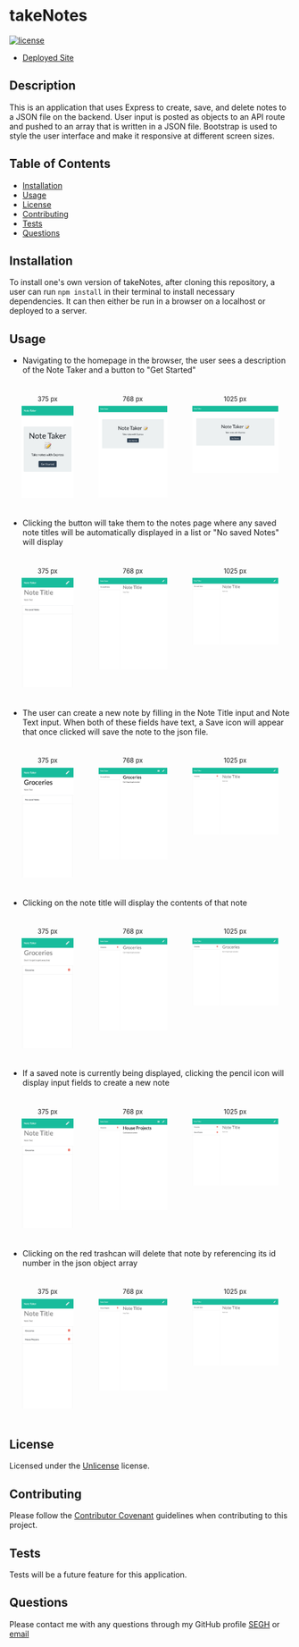 # takeNotes

  [![license](https://img.shields.io/badge/license-Unlicense-blue.svg)](http://unlicense.org/)

  * [Deployed Site](https://warm-lowlands-22639.herokuapp.com/)

  ## Description
  This is an application that uses Express to create, save, and delete notes to a JSON file on the backend. User input is posted as objects to an API route and pushed to an array that is written in a JSON file. Bootstrap is used to style the user interface and make it responsive at different screen sizes.

  ## Table of Contents
  * [Installation](#installation)
  * [Usage](#usage)
  * [License](#license)
  * [Contributing](#contributing)
  * [Tests](#tests)
  * [Questions](#questions)

  ## Installation
  To install one's own version of takeNotes, after cloning this repository, a user can run ```npm install``` in their terminal to install necessary dependencies. It can then either be run in a browser on a localhost or deployed to a server.

  ## Usage

  * Navigating to the homepage in the browser, the user sees a description of the Note Taker and a button to "Get Started"

<div style="display: flex; flex-direction: row">
<div style="display: flex; flex-direction: column; align-items: center; font-size:80%; text-align:center; padding: 2em;"><span>375 px</span><img src="./public/assets/images/375start.png" alt="375px screenshot" width="150" height="height" style="padding-top:0.5em;" /></div>
<div style="display: flex; flex-direction: column; align-items: center; font-size:80%; text-align:center; padding: 2em;"><span>768 px</span><img src="./public/assets/images/768start.png" alt="768px screenshot" width="200" height="height" style="padding-top:0.5em;" /></div>
<div style="display: flex; flex-direction: column; align-items: center; font-size:80%; text-align:center; padding: 2em;"><span>1025 px</span><img src="./public/assets/images/1025start.png" alt="1025px screenshot" width="250" height="height" style="padding-top:0.5em;" /></div>
</div>

  * Clicking the button will take them to the notes page where any saved note titles will be automatically displayed in a list or "No saved Notes" will display

<div style="display: flex; flex-direction: row">
<div style="display: flex; flex-direction: column; align-items: center; font-size:80%; text-align:center; padding: 2em;"><span>375 px</span><img src="./public/assets/images/375empty.png" alt="375px screenshot" width="150" height="height" style="padding-top:0.5em;" /></div>
<div style="display: flex; flex-direction: column; align-items: center; font-size:80%; text-align:center; padding: 2em;"><span>768 px</span><img src="./public/assets/images/768empty.png" alt="768px screenshot" width="200" height="height" style="padding-top:0.5em;" /></div>
<div style="display: flex; flex-direction: column; align-items: center; font-size:80%; text-align:center; padding: 2em;"><span>1025 px</span><img src="./public/assets/images/1025empty.png" alt="1025px screenshot" width="250" height="height" style="padding-top:0.5em;" /></div>
</div>

  * The user can create a new note by filling in the Note Title input and Note Text input. When both of these fields have text, a Save icon will appear that once clicked will save the note to the json file.

<div style="display: flex; flex-direction: row">
<div style="display: flex; flex-direction: column; align-items: center; font-size:80%; text-align:center; padding: 2em;"><span>375 px</span><img src="./public/assets/images/375create.png" alt="375px screenshot" width="150" height="height" style="padding-top:0.5em;" /></div>
<div style="display: flex; flex-direction: column; align-items: center; font-size:80%; text-align:center; padding: 2em;"><span>768 px</span><img src="./public/assets/images/768create.png" alt="768px screenshot" width="200" height="height" style="padding-top:0.5em;" /></div>
<div style="display: flex; flex-direction: column; align-items: center; font-size:80%; text-align:center; padding: 2em;"><span>1025 px</span><img src="./public/assets/images/1025create.png" alt="1025px screenshot" width="250" height="height" style="padding-top:0.5em;" /></div>
</div>

  * Clicking on the note title will display the contents of that note

<div style="display: flex; flex-direction: row">
<div style="display: flex; flex-direction: column; align-items: center; font-size:80%; text-align:center; padding: 2em;"><span>375 px</span><img src="./public/assets/images/375show.png" alt="375px screenshot" width="150" height="height" style="padding-top:0.5em;" /></div>
<div style="display: flex; flex-direction: column; align-items: center; font-size:80%; text-align:center; padding: 2em;"><span>768 px</span><img src="./public/assets/images/768show.png" alt="768px screenshot" width="200" height="height" style="padding-top:0.5em;" /></div>
<div style="display: flex; flex-direction: column; align-items: center; font-size:80%; text-align:center; padding: 2em;"><span>1025 px</span><img src="./public/assets/images/1025show.png" alt="1025px screenshot" width="250" height="height" style="padding-top:0.5em;" /></div>
</div>

  * If a saved note is currently being displayed, clicking the pencil icon will display input fields to create a new note

<div style="display: flex; flex-direction: row">
<div style="display: flex; flex-direction: column; align-items: center; font-size:80%; text-align:center; padding: 2em;"><span>375 px</span><img src="./public/assets/images/375new.png" alt="375px screenshot" width="150" height="height" style="padding-top:0.5em;" /></div>
<div style="display: flex; flex-direction: column; align-items: center; font-size:80%; text-align:center; padding: 2em;"><span>768 px</span><img src="./public/assets/images/768new.png" alt="768px screenshot" width="200" height="height" style="padding-top:0.5em;" /></div>
<div style="display: flex; flex-direction: column; align-items: center; font-size:80%; text-align:center; padding: 2em;"><span>1025 px</span><img src="./public/assets/images/1025new.png" alt="1025px screenshot" width="250" height="height" style="padding-top:0.5em;" /></div>
</div>

  * Clicking on the red trashcan will delete that note by referencing its id number in the json object array

<div style="display: flex; flex-direction: row">
<div style="display: flex; flex-direction: column; align-items: center; font-size:80%; text-align:center; padding: 2em;"><span>375 px</span><img src="./public/assets/images/375delete.png" alt="375px screenshot" width="150" height="height" style="padding-top:0.5em;" /></div>
<div style="display: flex; flex-direction: column; align-items: center; font-size:80%; text-align:center; padding: 2em;"><span>768 px</span><img src="./public/assets/images/768delete.png" alt="768px screenshot" width="200" height="height" style="padding-top:0.5em;" /></div>
<div style="display: flex; flex-direction: column; align-items: center; font-size:80%; text-align:center; padding: 2em;"><span>1025 px</span><img src="./public/assets/images/1025delete.png" alt="1025px screenshot" width="250" height="height" style="padding-top:0.5em;" /></div>
</div>

  ## License
  Licensed under the [Unlicense](https://unlicense.org) license.

  ## Contributing
  Please follow the [Contributor Covenant](https://www.contributor-covenant.org) guidelines when contributing to this project.

  ## Tests
  Tests will be a future feature for this application.

  ## Questions
  Please contact me with any questions through my GitHub profile [SEGH](https://github.com/SEGH) or [email](mailto:segh@fastmail.com)
